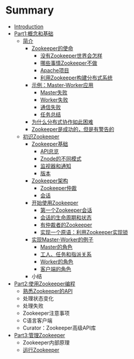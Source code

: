 # Summary

* [Introduction](README.md)
* [Part1:概念和基础](概念和基础.md)
    * [简介](简介.md)
        * [Zookeeper的使命](zookeeper的使命.md)
            * [没有Zookeeper世界会怎样](没有zookeeper世界会怎样.md)
            * [哪些事情Zookeeper不做](哪些事情zookeeper不做.md)
            * [Apache项目](apache项目.md)
            * [利用Zookeeper构建分布式系统](利用zookeeper构建分布式系统.md)
        * [示例：Master-Worker应用](示例：master-worker应用.md)
            * [Master失败](master失败.md)
            * [Worker失败](worker失败.md)
            * [通信失败](通信失败.md)
            * [任务总结](任务总结.md)
        * [为什么分布式协作如此困难](为什么分布式协作如此困难.md)
        * [Zookeeper是成功的，但是有警告的](zookeeper是成功的，但是有警告的.md)
    * [初识Zookeeper](入门.md)
        * [Zookeeper基础](zookeeper基础.md)
            * [API总览](api总览.md)
            * [Znode的不同模式](znode的不同模式.md)
            * [监视器和通知](监视器和通知.md)
            * [版本](版本.md)
        * [Zookeeper架构](zookeeper架构.md)
            * [Zookeeper仲裁](zookeeper集群.md)
            * [会话](会话.md)
        * [开始使用Zookeeper](开始使用zookeeper.md)
            * [第一个Zookeeper会话](第一个zookeeper会话.md)
            * [会话的生命周期和状态](会话的生命周期和状态.md)
            * [有仲裁者的Zookeeper](仲裁模式的zookeeper.md)
            * [实现一个原语：利用Zookeeper实现锁](实现一个原语：利用zookeeper实现锁.md)
        * [实现Master-Worker的例子](实现master-worker的例子.md)
            * [Master的角色](master的角色.md)
            * [工人、任务和指派关系](工人、任务和指派关系.md)
            * [Worker的角色](worker的角色.md)
            * [客户端的角色](客户端的角色.md)
        * 小结
* [Part2:使用Zookeeper编程](使用zookeeper编程.md)
    * [熟悉Zookeeper的API](熟悉zookeeper的api.md)
    * 处理状态变化
    * 处理失败
    * Zookeeper注意事项
    * C语言客户端
    * Curator：Zookeeper高级API库
* [Part3:管理Zookeeper](管理zookeeper.md)
    * Zookeeper内部原理
    * [运行Zookeeper](运行zookeeper.md)

